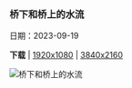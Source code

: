 ### 桥下和桥上的水流

日期：2023-09-19

**下载**  |  [1920x1080](https://cn.bing.com/th?id=OHR.ArkadiaPark_ZH-CN9501056317_1920x1080.jpg)  |  [3840x2160](https://cn.bing.com/th?id=OHR.ArkadiaPark_ZH-CN9501056317_UHD.jpg)

![桥下和桥上的水流](https://cn.bing.com/th?id=OHR.ArkadiaPark_ZH-CN9501056317_1920x1080.jpg "罗马风格的渡槽，阿卡迪亚公园，波兰 (© PATSTOCK/Getty Images)")


